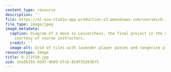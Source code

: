 ```yaml
---
content_type: resource
description: ''
file: https://ol-ocw-studio-app-production.s3.amazonaws.com/courses/6-172-performance-engineering-of-software-systems-fall-2018/2ea5b1550197db095fcb82df55203675_6-172f18.jpg
file_type: image/jpeg
image_metadata:
  caption: Diagram of a move in Leiserchess, the final project in the course. Image
    courtesy of course instructors.
  credit: ''
  image-alt: Grid of tiles with lavender player pieces and tangerine player pieces.
resourcetype: Image
title: 6-172f18.jpg
uid: 2ea5b155-0197-db09-5fcb-82df55203675
---
```

